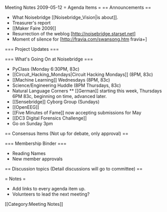 Meeting Notes 2009-05-12 
 = Agenda Items =
== Announcements ==
* What Noisebridge [[Noisebridge_Vision|is about]].
* Treasurer's report
* [[Maker Faire 2009]]
* Resurrection of the weblog [http://noisebridge.starset.net]
* Moment of silence for [http://fravia.com/swansong.htm fravia+]

=== Project Updates ===

=== What's Going On at Noisebridge ===
* PyClass (Monday 6:30PM, 83c)
* [[Circuit_Hacking_Mondays|Circuit Hacking Mondays]] (8PM, 83c)
* [[Machine Learning]] Wednesdays (8PM, 83c)
* Science/Engineering Huddle (8PM Thursdays, 83c)
* Natural Language Corners
** [[German]] starting this week, Thursdays 6PM 83c, beginning on time, advanced later.
* [[Sensebridge]] Cyborg Group (Sundays)
* [[OpenEEG]]
* [[Five Minutes of Fame]] now accepting submissions for May
* [[DC3 Digital Forensics Challenge]]
* Go on Sunday 3pm

== Consensus Items (Not up for debate, only approval) ==

=== Membership Binder ===
* Reading Names
* New member approvals

== Discussion topics (Detail discussions will go to committee) ==


= Notes =
* Add links to every agenda item up.
* Volunteers to lead the next meeting?

[[Category:Meeting Notes]]